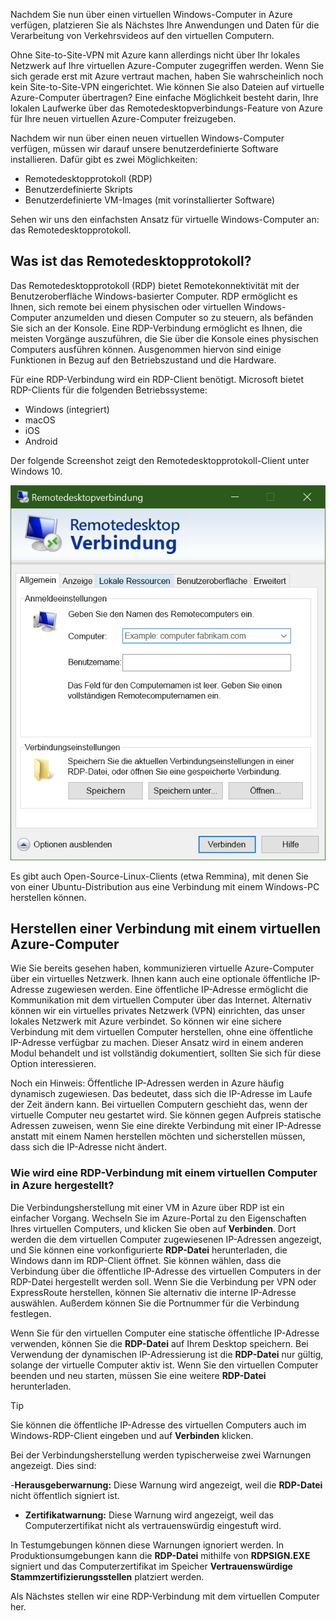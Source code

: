 Nachdem Sie nun über einen virtuellen Windows-Computer in Azure verfügen, platzieren Sie als Nächstes Ihre Anwendungen und Daten für die Verarbeitung von Verkehrsvideos auf den virtuellen Computern. 

Ohne Site-to-Site-VPN mit Azure kann allerdings nicht über Ihr lokales Netzwerk auf Ihre virtuellen Azure-Computer zugegriffen werden. Wenn Sie sich gerade erst mit Azure vertraut machen, haben Sie wahrscheinlich noch kein Site-to-Site-VPN eingerichtet. Wie können Sie also Dateien auf virtuelle Azure-Computer übertragen? Eine einfache Möglichkeit besteht darin, Ihre lokalen Laufwerke über das Remotedesktopverbindungs-Feature von Azure für Ihre neuen virtuellen Azure-Computer freizugeben.

Nachdem wir nun über einen neuen virtuellen Windows-Computer verfügen, müssen wir darauf unsere benutzerdefinierte Software installieren. Dafür gibt es zwei Möglichkeiten:

- Remotedesktopprotokoll (RDP)
- Benutzerdefinierte Skripts
- Benutzerdefinierte VM-Images (mit vorinstallierter Software)

Sehen wir uns den einfachsten Ansatz für virtuelle Windows-Computer an: das Remotedesktopprotokoll.

## <a name="what-is-the-remote-desktop-protocol"></a>Was ist das Remotedesktopprotokoll?

Das Remotedesktopprotokoll (RDP) bietet Remotekonnektivität mit der Benutzeroberfläche Windows-basierter Computer. RDP ermöglicht es Ihnen, sich remote bei einem physischen oder virtuellen Windows-Computer anzumelden und diesen Computer so zu steuern, als befänden Sie sich an der Konsole. Eine RDP-Verbindung ermöglicht es Ihnen, die meisten Vorgänge auszuführen, die Sie über die Konsole eines physischen Computers ausführen können. Ausgenommen hiervon sind einige Funktionen in Bezug auf den Betriebszustand und die Hardware.

Für eine RDP-Verbindung wird ein RDP-Client benötigt. Microsoft bietet RDP-Clients für die folgenden Betriebssysteme:

- Windows (integriert)
- macOS
- iOS
- Android

Der folgende Screenshot zeigt den Remotedesktopprotokoll-Client unter Windows 10.

![Screenshot der Benutzeroberfläche des Remotedesktopprotokoll-Clients](../media/4-rdp-client.png)

Es gibt auch Open-Source-Linux-Clients (etwa Remmina), mit denen Sie von einer Ubuntu-Distribution aus eine Verbindung mit einem Windows-PC herstellen können.

## <a name="connecting-to-an-azure-vm"></a>Herstellen einer Verbindung mit einem virtuellen Azure-Computer

Wie Sie bereits gesehen haben, kommunizieren virtuelle Azure-Computer über ein virtuelles Netzwerk. Ihnen kann auch eine optionale öffentliche IP-Adresse zugewiesen werden. Eine öffentliche IP-Adresse ermöglicht die Kommunikation mit dem virtuellen Computer über das Internet. Alternativ können wir ein virtuelles privates Netzwerk (VPN) einrichten, das unser lokales Netzwerk mit Azure verbindet. So können wir eine sichere Verbindung mit dem virtuellen Computer herstellen, ohne eine öffentliche IP-Adresse verfügbar zu machen. Dieser Ansatz wird in einem anderen Modul behandelt und ist vollständig dokumentiert, sollten Sie sich für diese Option interessieren.

Noch ein Hinweis: Öffentliche IP-Adressen werden in Azure häufig dynamisch zugewiesen. Das bedeutet, dass sich die IP-Adresse im Laufe der Zeit ändern kann. Bei virtuellen Computern geschieht das, wenn der virtuelle Computer neu gestartet wird. Sie können gegen Aufpreis statische Adressen zuweisen, wenn Sie eine direkte Verbindung mit einer IP-Adresse anstatt mit einem Namen herstellen möchten und sicherstellen müssen, dass sich die IP-Adresse nicht ändert.

### <a name="how-do-you-connect-to-a-vm-in-azure-using-rdp"></a>Wie wird eine RDP-Verbindung mit einem virtuellen Computer in Azure hergestellt?

Die Verbindungsherstellung mit einer VM in Azure über RDP ist ein einfacher Vorgang. Wechseln Sie im Azure-Portal zu den Eigenschaften Ihres virtuellen Computers, und klicken Sie oben auf **Verbinden**. Dort werden die dem virtuellen Computer zugewiesenen IP-Adressen angezeigt, und Sie können eine vorkonfigurierte **RDP-Datei** herunterladen, die Windows dann im RDP-Client öffnet. Sie können wählen, dass die Verbindung über die öffentliche IP-Adresse des virtuellen Computers in der RDP-Datei hergestellt werden soll. Wenn Sie die Verbindung per VPN oder ExpressRoute herstellen, können Sie alternativ die interne IP-Adresse auswählen. Außerdem können Sie die Portnummer für die Verbindung festlegen.

Wenn Sie für den virtuellen Computer eine statische öffentliche IP-Adresse verwenden, können Sie die **RDP-Datei** auf Ihrem Desktop speichern. Bei Verwendung der dynamischen IP-Adressierung ist die **RDP-Datei** nur gültig, solange der virtuelle Computer aktiv ist. Wenn Sie den virtuellen Computer beenden und neu starten, müssen Sie eine weitere **RDP-Datei** herunterladen.

> [!TIP]
> Sie können die öffentliche IP-Adresse des virtuellen Computers auch im Windows-RDP-Client eingeben und auf **Verbinden** klicken.

Bei der Verbindungsherstellung werden typischerweise zwei Warnungen angezeigt. Dies sind:

-**Herausgeberwarnung:** Diese Warnung wird angezeigt, weil die **RDP-Datei** nicht öffentlich signiert ist.
- **Zertifikatwarnung:** Diese Warnung wird angezeigt, weil das Computerzertifikat nicht als vertrauenswürdig eingestuft wird.

In Testumgebungen können diese Warnungen ignoriert werden. In Produktionsumgebungen kann die **RDP-Datei** mithilfe von **RDPSIGN.EXE** signiert und das Computerzertifikat im Speicher **Vertrauenswürdige Stammzertifizierungsstellen** platziert werden.

Als Nächstes stellen wir eine RDP-Verbindung mit dem virtuellen Computer her.